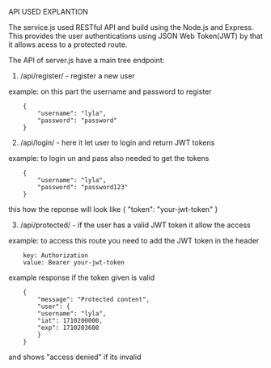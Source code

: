 
API USED EXPLANTION 

The service.js used RESTful API and build using the Node.js and Express. 
This provides the user authentications using JSON Web Token(JWT) by that it allows acess to a protected route.

The API of server.js have a main tree endpoint:
1. /api/register/ - register a new user

example: on this part the username and password to register

        {
            "username": "lyla",
            "password": "password"
        }

2. /api/login/ - here it let user to login and return JWT tokens

example: to login un and pass also needed to get the tokens

        {
            "username": "lyla",
            "password": "password123"
        }

this how the reponse will look like
        {
             "token": "your-jwt-token"
        }

3. /api/protected/ - if the user has a valid JWT token it allow the access

example: to access this route you need to add the JWT token in the header
    
        key: Authorization
        value: Bearer your-jwt-token

example response if the token given is valid 
        
        {
            "message": "Protected content",
            "user": {
            "username": "lyla",
            "iat": 1710200000,
            "exp": 1710203600
            }
        }

and shows "access denied" if its invalid





